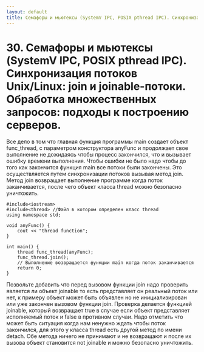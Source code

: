 ```yaml
---
layout: default
title: Семафоры и мьютексы (SystemV IPC, POSIX pthread IPC). Синхронизация потоков Unix/Linux: join и joinable-потоки. Обработка множественных запросов: подходы к построению серверов.
---
```


# 30. Семафоры и мьютексы (SystemV IPC, POSIX pthread IPC). Синхронизация потоков Unix/Linux: join и joinable-потоки. Обработка множественных запросов: подходы к построению серверов.

Все дело в том что главная функция программы main создает объект func_thread, с параметром конструктора anyFunc и продолжает свое выполнение не дожидаясь чтобы процесс закончился, что и вызывает ошибку времени выполнения. Чтобы ошибки не было надо чтобы до того как закончится функция main все потоки были закончены. Это осуществляется путем синхронизации потоков вызывая метод join. Метод join возвращает выполнение программе когда поток заканчивается, после чего объект класса thread можно безопасно уничтожить. 

```
#include<iostream> 
#include<thread> //Файл в котором определен класс thread 
using namespace std; 
 
void anyFunc() { 
    cout << "thread function"; 
} 
 
int main() { 
    thread func_thread(anyFunc); 
    func_thread.join();  
    // Выполнение возвращается функции main когда поток заканчивается 
    return 0; 
}
```

Позвольте добавить что перед вызовом функции join надо проверить является ли объект joinable то есть представляет он реальный поток или нет, к примеру объект может быть объявлен но не инициализирован или уже закончен вызовом функции join. Проверка делается функцией joinable, который возвращает true в случае если объект представляет исполняемый поток и false в противном случаи. Надо отметить что может быть ситуация когда нам ненужно ждать чтобы поток закончился, для этого у класса thread есть другой метод по имени detach. Обе метода ничего не принимают  и не возвращают и после их вызова объект становится not joinable и можно безопасно уничтожить.